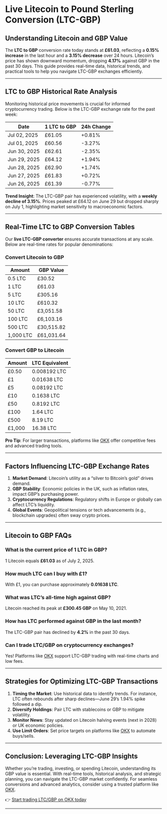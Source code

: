 # Live Litecoin to Pound Sterling Conversion (LTC-GBP)  

## Understanding Litecoin and GBP Value  

The **LTC to GBP** conversion rate today stands at **£61.03**, reflecting a **0.15% increase** in the last hour and a **3.15% decrease** over 24 hours. Litecoin’s price has shown downward momentum, dropping **4.17%** against GBP in the past 30 days. This guide provides real-time data, historical trends, and practical tools to help you navigate LTC-GBP exchanges efficiently.  

---

## LTC to GBP Historical Rate Analysis  

Monitoring historical price movements is crucial for informed cryptocurrency trading. Below is the LTC-GBP exchange rate for the past week:  

| Date | 1 LTC to GBP | 24h Change |
| --- | --- | --- |
| Jul 02, 2025 | £61.05 | +0.81% |
| Jul 01, 2025 | £60.56 | -3.27% |
| Jun 30, 2025 | £62.61 | -2.35% |
| Jun 29, 2025 | £64.12 | +1.94% |
| Jun 28, 2025 | £62.90 | +1.74% |
| Jun 27, 2025 | £61.83 | +0.72% |
| Jun 26, 2025 | £61.39 | -0.77% |

**Trend Insight**: The LTC-GBP pair has experienced volatility, with a **weekly decline of 3.15%**. Prices peaked at £64.12 on June 29 but dropped sharply on July 1, highlighting market sensitivity to macroeconomic factors.  

---

## Real-Time LTC to GBP Conversion Tables  

Our **live LTC-GBP converter** ensures accurate transactions at any scale. Below are real-time rates for popular denominations:  

### Convert Litecoin to GBP  
| Amount | GBP Value |
| --- | --- |
| 0.5 LTC | £30.52 |
| 1 LTC | £61.03 |
| 5 LTC | £305.16 |
| 10 LTC | £610.32 |
| 50 LTC | £3,051.58 |
| 100 LTC | £6,103.16 |
| 500 LTC | £30,515.82 |
| 1,000 LTC | £61,031.64 |

### Convert GBP to Litecoin  
| Amount | LTC Equivalent |
| --- | --- |
| £0.50 | 0.008192 LTC |
| £1 | 0.01638 LTC |
| £5 | 0.08192 LTC |
| £10 | 0.1638 LTC |
| £50 | 0.8192 LTC |
| £100 | 1.64 LTC |
| £500 | 8.19 LTC |
| £1,000 | 16.38 LTC |

**Pro Tip**: For larger transactions, platforms like [OKX](https://bit.ly/okx-bonus) offer competitive fees and advanced trading tools.  

---

## Factors Influencing LTC-GBP Exchange Rates  

1. **Market Demand**: Litecoin’s utility as a “silver to Bitcoin’s gold” drives demand.  
2. **GBP Stability**: Economic policies in the UK, such as inflation rates, impact GBP’s purchasing power.  
3. **Cryptocurrency Regulations**: Regulatory shifts in Europe or globally can affect LTC’s liquidity.  
4. **Global Events**: Geopolitical tensions or tech advancements (e.g., blockchain upgrades) often sway crypto prices.  

---

## Litecoin to GBP FAQs  

### What is the current price of 1 LTC in GBP?  
1 Litecoin equals **£61.03** as of July 2, 2025.  

### How much LTC can I buy with £1?  
With £1, you can purchase approximately **0.01638 LTC**.  

### What was LTC’s all-time high against GBP?  
Litecoin reached its peak at **£300.45 GBP** on May 10, 2021.  

### How has LTC performed against GBP in the last month?  
The LTC-GBP pair has declined by **4.2%** in the past 30 days.  

### Can I trade LTC/GBP on cryptocurrency exchanges?  
Yes! Platforms like [OKX](https://bit.ly/okx-bonus) support LTC-GBP trading with real-time charts and low fees.  

---

## Strategies for Optimizing LTC-GBP Transactions  

1. **Timing the Market**: Use historical data to identify trends. For instance, LTC often rebounds after sharp declines—June 29’s 1.94% spike followed a dip.  
2. **Diversify Holdings**: Pair LTC with stablecoins or GBP to mitigate volatility.  
3. **Monitor News**: Stay updated on Litecoin halving events (next in 2028) or UK economic policies.  
4. **Use Limit Orders**: Set price targets on platforms like [OKX](https://bit.ly/okx-bonus) to automate buys/sells.  

---

## Conclusion: Leveraging LTC-GBP Insights  

Whether you’re trading, investing, or spending Litecoin, understanding its GBP value is essential. With real-time tools, historical analysis, and strategic planning, you can navigate the LTC-GBP market confidently. For seamless conversions and advanced analytics, consider using a trusted platform like [OKX](https://bit.ly/okx-bonus).  

👉 [Start trading LTC/GBP on OKX today](https://bit.ly/okx-bonus)  

---  
